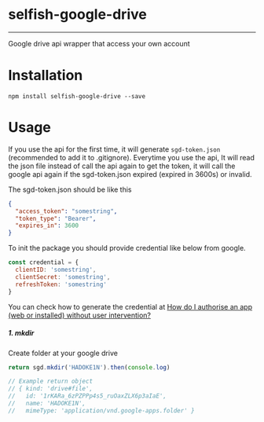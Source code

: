 # selfish-google-drive
-----
Google drive api wrapper that access your own account

# Installation
```
npm install selfish-google-drive --save
```

# Usage
If you use the api for the first time, it will generate `sgd-token.json` (recommended to add it to .gitignore). Everytime you use the api, It will read the json file instead of call the api again to get the token, it will call the google api again if the sgd-token.json expired (expired in 3600s) or invalid.

The sgd-token.json should be like this
```json
{
  "access_token": "somestring",
  "token_type": "Bearer",
  "expires_in": 3600
}
```

To init the package you should provide credential like below from google.
```js
const credential = {
  clientID: 'somestring',
  clientSecret: 'somestring',
  refreshToken: 'somestring'
}
```
You can check how to generate the credential at [How do I authorise an app (web or installed) without user intervention?
](https://stackoverflow.com/questions/19766912/how-do-i-authorise-an-app-web-or-installed-without-user-intervention) 

##### 1. mkdir
Create folder at your google drive
```js
return sgd.mkdir('HADOKE1N').then(console.log)

// Example return object
// { kind: 'drive#file',
//   id: '1rKARa_6zPZPPp4s5_ruOaxZLX6p3aIaE',
//   name: 'HADOKE1N',
//   mimeType: 'application/vnd.google-apps.folder' }
```